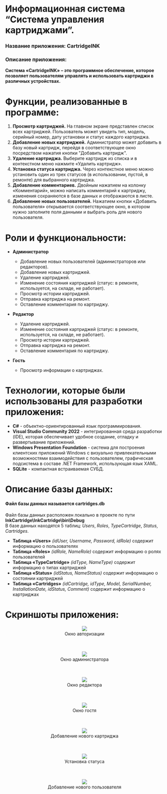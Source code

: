 # Информационная система “Система управления картриджами”.
### Название приложения: CartridgeINK
### Описание приложения:
**Система «CartridgeINK» – это программное обеспечение, которое позволяет пользователям управлять и использовать картриджи в различных устройствах.**

# Функции, реализованные в программе:
1. **Просмотр картриджей.** На главном экране представлен список всех картриджей. Пользователь может увидеть тип, модель, серийный номер, дату установки и статус каждого картриджа.
2. **Добавление новых картриджей.** Администратор может добавить в базу новый картридж, перейдя в соответствующее окно посредством нажатия кнопки "Добавить картридж".
3. **Удаление картриджа.** Выберите картридж из списка и в контекстном меню нажмите «Удалить картридж».
4. **Установка статуса картриджа.** Через контекстное меню можно установить один из трех статусов (в использовании, пустой, в ремонте) для выбранного картриджа.
5. **Добавление комментариев.** Двойным нажатием на колонку «Комментарий», можно написать комментарий к картриджу, изменения сохраняются в базе данных и отображаются в листе.
6. **Добавление новых пользователей.** Нажатием кнопки «Добавить пользователя» открывается соответствующее окно, в котором нужно заполните поля данными и выбрать роль для нового пользователя.

# Роли и функциональности:
- **Администратор**
  - Добавление новых пользователей (администраторов или редакторов).
  - Добавление новых картриджей.
  - Удаление картриджей.
  - Изменение состояния картриджей (статус: в ремонте, используется, на складе, не работает).
  - Просмотр истории картриджей.
  - Отправка картриджа на ремонт.
  - Оставление комментария по картриджу.

- **Редактор**
  - Удаление картриджей.
  - Изменение состояния картриджей (статус: в ремонте, используется, на складе, не работает).
  - Просмотр истории картриджей.
  - Отправка картриджа на ремонт.
  - Оставление комментария по картриджу.

- **Гость**
  - Просмотр информации о картриджах.

# Технологии, которые были использованы для разработки приложения:
- **C#** - объектно-ориентированный язык программирования.
- **Visual Studio Community 2022** - интегрированная среда разработки (IDE), которая обеспечивает удобное создание, отладку и развертывание приложений.
- **Windows Presentation Foundation** - система для построения клиентских приложений Windows с визуально привлекательными возможностями взаимодействия с пользователем, графическая подсистема в составе .NET Framework, использующая язык XAML.
- **SQLite** - компактная встраиваемая СУБД.

# Описание базы данных:
#### Файл базы данных называется cartridges.db <br/>
Файл базы данных расположен локально в проекте по пути **InkCartridge\InkCartridge\bin\Debug** </br>
В базе данных находятся 5 таблиц: _Users_, _Roles_, _TypeCartridge_, _Status_, _Cartridges_.

- **Таблица «Users»** _(idUser, Username, Password, idRole)_ содержит информацию о пользователях
- **Таблица «Roles»** _(idRole, NameRole)_ содержит информацию о ролях пользователей
- **Таблица «TypeCartridge»** _(idType, NameType)_ содержит информацию о типах картриджей
- **Таблица «Status»** _(idStatus, NameStatus)_ содержит информацию о состоянии картриджей
- **Таблица «Cartridges»** _(idCartridge, idType, Model, SerialNumber, InstallationDate, idStatus, Comment)_ содержит информацию о картриджах


# Скриншоты приложения:

<p align="center">
  <img <img src="https://github.com/vanyaokblog/CartridgeINK/blob/main/Screenshots/MainWindow.png">
</br>Окно авторизации
</br> </br> </br>
</p>

<p align="center">
  <img <img src="https://github.com/vanyaokblog/CartridgeINK/blob/main/Screenshots/AdminWin.png">
</br>Окно администратора
</br> </br> </br>
</p>

<p align="center">
  <img <img src="https://github.com/vanyaokblog/CartridgeINK/blob/main/Screenshots/EditorWin.png">
</br>Окно редактора
</br> </br> </br>
</p>

<p align="center">
  <img <img src="https://github.com/vanyaokblog/CartridgeINK/blob/main/Screenshots/GuestWin.png">
</br>Окно гостя
</br> </br> </br>
</p>

<p align="center">
  <img <img src="https://github.com/vanyaokblog/CartridgeINK/blob/main/Screenshots/AddCartridgeWindow.png">
</br>Добавление нового картриджа
</br> </br> </br>
</p>

<p align="center">
  <img <img src="https://github.com/vanyaokblog/CartridgeINK/blob/main/Screenshots/Status.png">
</br>Установка статуса
</br> </br> </br>
</p>

<p align="center">
  <img <img src="https://github.com/vanyaokblog/CartridgeINK/blob/main/Screenshots/AddUserWindow.png">
</br>Добавление нового пользователя
</br> </br> </br>
</p>
